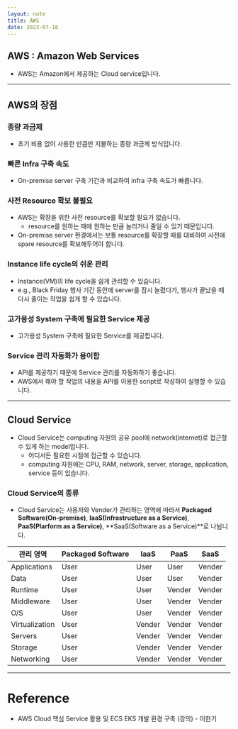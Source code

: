 ```yaml
---
layout: note
title: AWS
date: 2023-07-16
---
```





## AWS : Amazon Web Services

- AWS는 Amazon에서 제공하는 Cloud service입니다.




---




## AWS의 장점


### 종량 과금제

- 초기 비용 없이 사용한 만큼만 지불하는 종량 과금제 방식입니다.


### 빠른 Infra 구축 속도

- On-premise server 구축 기간과 비교하여 infra 구축 속도가 빠릅니다.


### 사전 Resource 확보 불필요

- AWS는 확장을 위한 사전 resource를 확보할 필요가 없습니다.
    - resource를 원하는 때에 원하는 만큼 늘리거나 줄일 수 있기 때문입니다.
- On-premise server 환경에서는 보통 resource를 확장할 때를 대비하여 사전에 spare resource를 확보해두어야 합니다.


### Instance life cycle의 쉬운 관리

- Instance(VM)의 life cycle을 쉽게 관리할 수 있습니다.
- e.g., Black Friday 행사 기간 동안에 server를 잠시 늘렸다가, 행사가 끝났을 때 다시 줄이는 작업을 쉽게 할 수 있습니다.


### 고가용성 System 구축에 필요한 Service 제공

- 고가용성 System 구축에 필요한 Service를 제공합니다.


### Service 관리 자동화가 용이함

- API를 제공하기 때문에 Service 관리를 자동화하기 좋습니다.
- AWS에서 해야 할 작업의 내용을 API를 이용한 script로 작성하여 실행할 수 있습니다.




---



## Cloud Service

- Cloud Service는 computing 자원의 공유 pool에 network(internet)로 접근할 수 있게 하는 model입니다.
    - 어디서든 필요한 시점에 접근할 수 있습니다.
    - computing 자원에는 CPU, RAM, network, server, storage, application, service 등이 있습니다.


### Cloud Service의 종류

- Cloud Service는 사용자와 Vender가 관리하는 영역에 따라서 **Packaged Software(On-premise)**, **IaaS(Infrastructure as a Service)**, **PaaS(Plarform as a Service)**, **SaaS(Software as a Service)**로 나뉩니다.

| 관리 영역 | Packaged Software | IaaS | PaaS | SaaS |
| - | - | - | - | - |
| Applications | User | User | User | Vender |
| Data | User | User | User | Vender |
| Runtime | User | User | Vender | Vender |
| Middleware | User | User | Vender | Vender |
| O/S | User | User | Vender | Vender |
| Virtualization | User | Vender | Vender | Vender |
| Servers | User | Vender | Vender | Vender |
| Storage | User | Vender | Vender | Vender |
| Networking | User | Vender | Vender | Vender |




---




# Reference

- AWS Cloud 핵심 Service 활용 및 ECS EKS 개발 환경 구축 (강의) - 이한기
